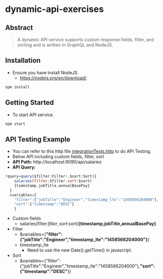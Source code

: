 # dynamic-api-exercises

## Abstract
> A dynamic API service supports custom response fields, filter, and sorting and is written in GraphQL and NodeJS.

## Installation
- Ensure you have install NodeJS.
  - https://nodejs.org/en/download/
```bash
npm install
```

## Getting Started
- To start API service.
```bash
npm start
```

## API Testing Example
- You can refer to this http file [integrationTests.http](./src/tests/integrationTests.http) to do API Testing.
- Below API including custom fields, filter, sort
- **API Path:** http://localhost:9090/api/salaries
- **API Query:** 
```js
?query=query($filter:Filter!,$sort:Sort){
    salaries(filter:$filter,sort:$sort)
    {timestamp,jobTitle,annualBasePay}
  }
  &variables={
    "filter":{"jobTitle":"Engineer","timestamp_lte":"1458566204000"},
    "sort":{"timestamp":"DESC"}
    }
```
- Custom fields
  - salaries(filter:$filter,sort:$sort)**{timestamp,jobTitle,annualBasePay}**
- Filter
  - &variables={**"filter":{"jobTitle":"Engineer","timestamp_lte":"1458566204000"}**}
  - timestamp_lte
    - Need to use the new Date().getTime() in javascript.
- Sort
  - &variables={"filter":{"jobTitle":"Engineer","timestamp_lte":"1458566204000"},**"sort":{"timestamp":"DESC"**}}
